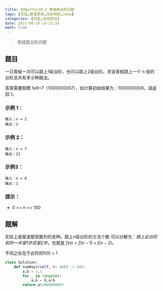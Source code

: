 ```yaml
---
title: 剑指offer10-2 青蛙跳台阶问题
tags: [剑指,斐波那契,动态规划,idea]
categories: [剑指,动态规划]
date: 2021-08-10 14:22:55
math: true
---
```


>青蛙跳台阶问题

## 题目

一只青蛙一次可以跳上1级台阶，也可以跳上2级台阶。求该青蛙跳上一个 n 级的台阶总共有多少种跳法。

答案需要取模 1e9+7（1000000007），如计算初始结果为：1000000008，请返回 1。

### 示例 1：

```
输入：n = 2
输出：2
```

### 示例 2：

```
输入：n = 7
输出：21
```
### 示例3：
```
输入：n = 0
输出：1
```

### 提示：

- 0 <= n <= 100

## 题解

实际上是斐波那契数列的变种。跳上n级台阶的方法个数 可以分解为：*跳上此台阶前的一步是1步还是2步*。也就是 $f(n) = f(n-1) + f(n-2)$。

不同之处在于此时的f(0) = 1

```python
class Solution:
    def numWays(self, n: int) -> int:
        a,b = 1,1
        for _ in range(n):
            a,b = b,a+b
        return a%1000000007
```

